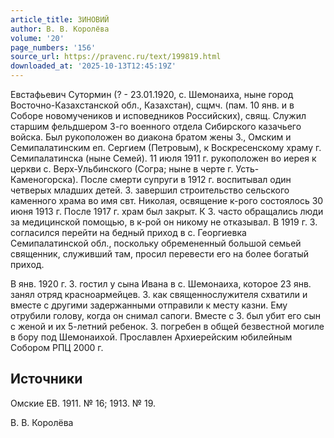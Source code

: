 ```yaml
---
article_title: ЗИНОВИЙ
author: В. В. Королёва
volume: '20'
page_numbers: '156'
source_url: https://pravenc.ru/text/199819.html
downloaded_at: '2025-10-13T12:45:19Z'
---
```


Евстафьевич Сутормин (? - 23.01.1920, с. Шемонаиха, ныне город Восточно-Казахстанской обл., Казахстан), сщмч. (пам. 10 янв. и в Соборе новомучеников и исповедников Российских), свящ. Служил старшим фельдшером 3-го военного отдела Сибирского казачьего войска. Был рукоположен во диакона братом жены З., Омским и Семипалатинским еп. Сергием (Петровым), к Воскресенскому храму г. Семипалатинска (ныне Семей). 11 июля 1911 г. рукоположен во иерея к церкви с. Верх-Ульбинского (Согра; ныне в черте г. Усть-Каменогорска). После смерти супруги в 1912 г. воспитывал один четверых младших детей. З. завершил строительство сельского каменного храма во имя свт. Николая, освящение к-рого состоялось 30 июня 1913 г. После 1917 г. храм был закрыт. К З. часто обращались люди за медицинской помощью, в к-рой он никому не отказывал. В 1919 г. З. согласился перейти на бедный приход в с. Георгиевка Семипалатинской обл., поскольку обремененный большой семьей священник, служивший там, просил перевести его на более богатый приход.

В янв. 1920 г. З. гостил у сына Ивана в с. Шемонаиха, которое 23 янв. занял отряд красноармейцев. З. как священнослужителя схватили и вместе с другими задержанными отправили к месту казни. Ему отрубили голову, когда он снимал сапоги. Вместе с З. был убит его сын с женой и их 5-летний ребенок. З. погребен в общей безвестной могиле в бору под Шемонаихой. Прославлен Архиерейским юбилейным Собором РПЦ 2000 г.

## Источники

Омские ЕВ. 1911. № 16; 1913. № 19.

В. В. Королёва
